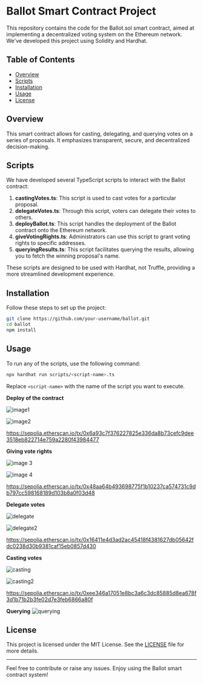 # Ballot Smart Contract Project

This repository contains the code for the Ballot.sol smart contract, aimed at implementing a decentralized voting system on the Ethereum network. We've developed this project using Solidity and Hardhat.

## Table of Contents
- [Overview](#overview)
- [Scripts](#scripts)
- [Installation](#installation)
- [Usage](#usage)
- [License](#license)

## Overview

This smart contract allows for casting, delegating, and querying votes on a series of proposals. It emphasizes transparent, secure, and decentralized decision-making.

## Scripts

We have developed several TypeScript scripts to interact with the Ballot contract:

1. **castingVotes.ts**: This script is used to cast votes for a particular proposal.
2. **delegateVotes.ts**: Through this script, voters can delegate their votes to others.
3. **deployBallot.ts**: This script handles the deployment of the Ballot contract onto the Ethereum network.
4. **giveVotingRights.ts**: Administrators can use this script to grant voting rights to specific addresses.
5. **queryingResults.ts**: This script facilitates querying the results, allowing you to fetch the winning proposal's name.

These scripts are designed to be used with Hardhat, not Truffle, providing a more streamlined development experience.

## Installation

Follow these steps to set up the project:

```bash
git clone https://github.com/your-username/ballot.git
cd ballot
npm install
```

## Usage

To run any of the scripts, use the following command:

```bash
npx hardhat run scripts/<script-name>.ts
```
Replace `<script-name>` with the name of the script you want to execute.

**Deploy of the contract**

![image1](https://github.com/ksavul/solidity-bootcamp-group2/assets/32058514/ff485ad9-4895-450a-b2e1-29846a0a8718)

![image2](https://github.com/ksavul/solidity-bootcamp-group2/assets/32058514/a5e5fdd2-6c53-40fb-88fa-da05ce071746)

https://sepolia.etherscan.io/tx/0x6a93c7f376227825e336da8b73cefc9dee3518eb822714e759a2280f43984477

**Giving vote rights**

![image 3](https://github.com/ksavul/solidity-bootcamp-group2/assets/32058514/42fa8e4e-57ba-48b7-82ec-46080b5ecaef)

![image 4](https://github.com/ksavul/solidity-bootcamp-group2/assets/32058514/d7c0f8a3-7b3a-497f-b059-2d378299cc27)

https://sepolia.etherscan.io/tx/0x48aa64b493698775f1b10237ca574731c9db797cc598168189d103b8a0f03d48

**Delegate votes**

![delegate](https://github.com/ksavul/solidity-bootcamp-group2/assets/32058514/48752764-9498-49f6-8f68-aee1dee0bb59)

![delegate2](https://github.com/ksavul/solidity-bootcamp-group2/assets/32058514/430c85f6-c458-4a24-8826-3959f7bfdf48)

https://sepolia.etherscan.io/tx/0x16411e4d3ad2ac45418f4381627db05642fdc0238d30b9381caf15eb0857d430

**Casting votes**

![casting](https://github.com/ksavul/solidity-bootcamp-group2/assets/32058514/f1a6e3a0-7cc2-44db-83eb-070c520c8c3e)

![casting2](https://github.com/ksavul/solidity-bootcamp-group2/assets/32058514/042d9d86-8ea5-4c25-8c5a-d8192a7baacb)

https://sepolia.etherscan.io/tx/0xee346a17051e8bc3a6c3dc85885d8ea678f3d1b71b2b3fe02d7e3feb6866a80f

**Querying**
![querying](https://github.com/ksavul/solidity-bootcamp-group2/assets/32058514/a4e89955-9f14-41c3-8ae5-80527b7e389a)


## License

This project is licensed under the MIT License. See the [LICENSE](LICENSE) file for more details.

---

Feel free to contribute or raise any issues. Enjoy using the Ballot smart contract system!
